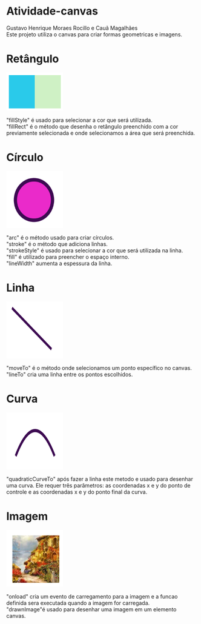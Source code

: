 # Atividade-canvas
Gustavo Henrique Moraes Rocillo e Cauã Magalhães <br>
Este projeto utiliza o canvas para criar formas geometricas e imagens.<br>

# Retângulo
<img src="img/ret.png" alt="img" width="150" height="100">

"fillStyle" é usado para selecionar a cor que será utilizada.<br>
"fillRect" é o método que desenha o retângulo preenchido com a cor previamente selecionada e onde selecionamos a área que será preenchida.<br>

# Círculo
<img src="img/circ.png" alt="img" width="150" height="150">

"arc" é o método usado para criar círculos.<br>
"stroke" é o método que adiciona linhas.<br>
"strokeStyle" é usado para selecionar a cor que será utilizada na linha.<br>
"fill" é utilizado para preencher o espaço interno.<br>
"lineWidth" aumenta a espessura da linha.<br>

# Linha 
<img src="img/lin.png" alt="img" width="150" height="150">

"moveTo" é o método onde selecionamos um ponto específico no canvas.<br>
"lineTo" cria uma linha entre os pontos escolhidos.<br>

# Curva
<img src="img/curv.png" alt="img" width="150" height="150">

"quadraticCurveTo" após fazer a linha este metodo e usado para desenhar uma curva. Ele requer três parâmetros: as coordenadas x e y do ponto de controle e as coordenadas x e y do ponto final da curva.<br>

# Imagem
<img src="img/img.png" alt="img" width="150" height="150">

"onload" cria um evento de carregamento para a imagem e a funcao definida sera executada quando a imagem for carregada.<br>
"drawnImage"é usado para desenhar uma imagem em um elemento canvas. <br>